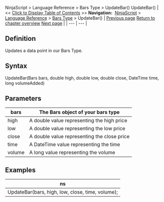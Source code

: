 ﻿
NinjaScript > Language Reference > Bars Type > UpdateBar()
UpdateBar()
| << [Click to Display Table of Contents](updatebar.md) >> **Navigation:**     [NinjaScript](ninjascript.md) > [Language Reference](language_reference_wip.md) > [Bars Type](bars_type.md) > UpdateBar() | [Previous page](barstype_sessioniterator.md) [Return to chapter overview](bars_type.md) [Next page](chart_style.md) |
| --- | --- |
## Definition
Updates a data point in our Bars Type.
 
## Syntax
UpdateBar(Bars bars, double high, double low, double close, DateTime time, long volumeAdded)
 
## Parameters
| bars | The Bars object of your bars type |
| --- | --- |
| high | A double value representing the high price |
| low | A double value representing the low price |
| close | A double value representing the close price |
| time | A DateTime value representing the time |
| volume | A long value representing the volume |

## Examples
| ns |
| --- |
| UpdateBar(bars, high, low, close, time, volume); |
